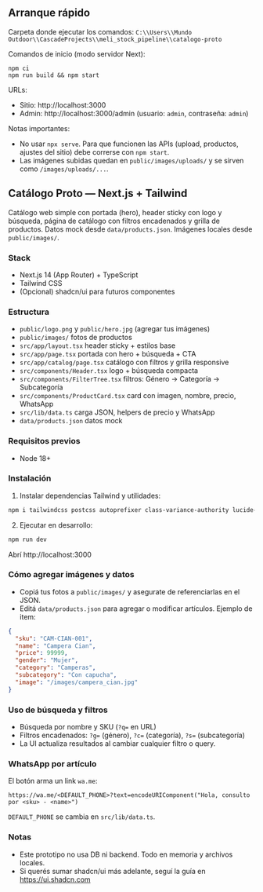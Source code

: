 ## Arranque rápido

Carpeta donde ejecutar los comandos:
`C:\\Users\\Mundo Outdoor\\CascadeProjects\\meli_stock_pipeline\\catalogo-proto`

Comandos de inicio (modo servidor Next):
```
npm ci
npm run build && npm start
```

URLs:
- Sitio: http://localhost:3000
- Admin: http://localhost:3000/admin (usuario: `admin`, contraseña: `admin`)

Notas importantes:
- No usar `npx serve`. Para que funcionen las APIs (upload, productos, ajustes del sitio) debe correrse con `npm start`.
- Las imágenes subidas quedan en `public/images/uploads/` y se sirven como `/images/uploads/...`.

## Catálogo Proto — Next.js + Tailwind

Catálogo web simple con portada (hero), header sticky con logo y búsqueda, página de catálogo con filtros encadenados y grilla de productos. Datos mock desde `data/products.json`. Imágenes locales desde `public/images/`.

### Stack
- Next.js 14 (App Router) + TypeScript
- Tailwind CSS
- (Opcional) shadcn/ui para futuros componentes

### Estructura
- `public/logo.png` y `public/hero.jpg` (agregar tus imágenes)
- `public/images/` fotos de productos
- `src/app/layout.tsx` header sticky + estilos base
- `src/app/page.tsx` portada con hero + búsqueda + CTA
- `src/app/catalog/page.tsx` catálogo con filtros y grilla responsive
- `src/components/Header.tsx` logo + búsqueda compacta
- `src/components/FilterTree.tsx` filtros: Género → Categoría → Subcategoría
- `src/components/ProductCard.tsx` card con imagen, nombre, precio, WhatsApp
- `src/lib/data.ts` carga JSON, helpers de precio y WhatsApp
- `data/products.json` datos mock

### Requisitos previos
- Node 18+

### Instalación
1) Instalar dependencias Tailwind y utilidades:
```bash
npm i tailwindcss postcss autoprefixer class-variance-authority lucide-react
```

2) Ejecutar en desarrollo:
```bash
npm run dev
```

Abrí http://localhost:3000

### Cómo agregar imágenes y datos
- Copiá tus fotos a `public/images/` y asegurate de referenciarlas en el JSON.
- Editá `data/products.json` para agregar o modificar artículos. Ejemplo de item:
```json
{
  "sku": "CAM-CIAN-001",
  "name": "Campera Cian",
  "price": 99999,
  "gender": "Mujer",
  "category": "Camperas",
  "subcategory": "Con capucha",
  "image": "/images/campera_cian.jpg"
}
```

### Uso de búsqueda y filtros
- Búsqueda por nombre y SKU (`?q=` en URL)
- Filtros encadenados: `?g=` (género), `?c=` (categoría), `?s=` (subcategoría)
- La UI actualiza resultados al cambiar cualquier filtro o query.

### WhatsApp por artículo
El botón arma un link `wa.me`:
```
https://wa.me/<DEFAULT_PHONE>?text=encodeURIComponent("Hola, consulto por <sku> - <name>")
```
`DEFAULT_PHONE` se cambia en `src/lib/data.ts`.

### Notas
- Este prototipo no usa DB ni backend. Todo en memoria y archivos locales.
- Si querés sumar shadcn/ui más adelante, seguí la guía en https://ui.shadcn.com
